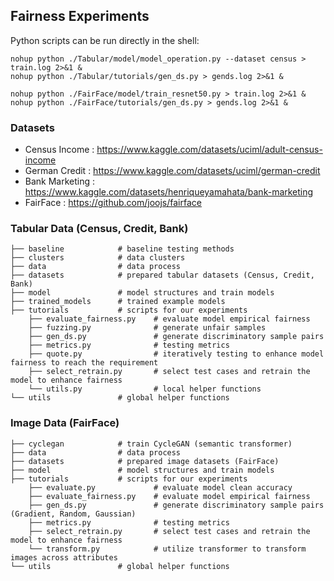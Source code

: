 ## Fairness Experiments 


Python scripts can be run directly in the shell:
```shell
nohup python ./Tabular/model/model_operation.py --dataset census > train.log 2>&1 &
nohup python ./Tabular/tutorials/gen_ds.py > gends.log 2>&1 &
```

```shell
nohup python ./FairFace/model/train_resnet50.py > train.log 2>&1 &
nohup python ./FairFace/tutorials/gen_ds.py > gends.log 2>&1 &
```


### Datasets
- Census Income  : https://www.kaggle.com/datasets/uciml/adult-census-income
- German Credit  : https://www.kaggle.com/datasets/uciml/german-credit
- Bank Marketing : https://www.kaggle.com/datasets/henriqueyamahata/bank-marketing
- FairFace       : https://github.com/joojs/fairface


### Tabular Data (Census, Credit, Bank)
```shell
├── baseline            # baseline testing methods 
├── clusters            # data clusters 
├── data                # data process
├── datasets            # prepared tabular datasets (Census, Credit, Bank)
├── model               # model structures and train models
├── trained_models      # trained example models 
├── tutorials           # scripts for our experiments
    ├── evaluate_fairness.py    # evaluate model empirical fairness
    ├── fuzzing.py              # generate unfair samples
    ├── gen_ds.py               # generate discriminatory sample pairs
    ├── metrics.py              # testing metrics  
    ├── quote.py                # iteratively testing to enhance model fairness to reach the requirement
    ├── select_retrain.py       # select test cases and retrain the model to enhance fairness
    └── utils.py                # local helper functions
└── utils               # global helper functions
```



### Image Data (FairFace)
```shell
├── cyclegan            # train CycleGAN (semantic transformer)
├── data                # data process 
├── datasets            # prepared image datasets (FairFace)
├── model               # model structures and train models
├── tutorials           # scripts for our experiments
    ├── evaluate.py             # evaluate model clean accuracy  
    ├── evaluate_fairness.py    # evaluate model empirical fairness
    ├── gen_ds.py               # generate discriminatory sample pairs (Gradient, Random, Gaussian)
    ├── metrics.py              # testing metrics  
    ├── select_retrain.py       # select test cases and retrain the model to enhance fairness
    └── transform.py            # utilize transformer to transform images across attributes 
└── utils               # global helper functions
```


